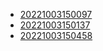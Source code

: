 - [20221003150097](/zet/20221003150097/README.md)
- [20221003150137](/zet/20221003150137/README.md)
- [20221003150458](/zet/20221003150458/README.md)
